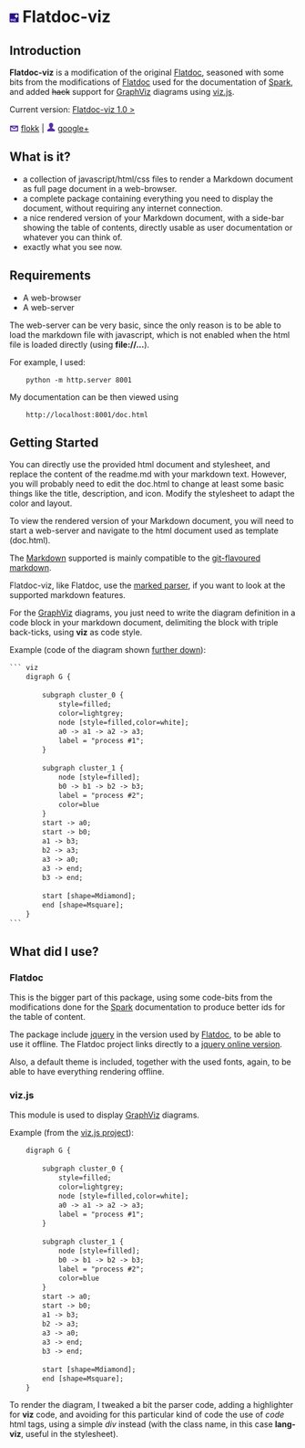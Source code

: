 # ![icon](images/flatdoc-viz.png) Flatdoc-viz

## Introduction
**Flatdoc-viz** is a modification of the original [Flatdoc][flatdoc-link], 
seasoned with some bits from the modifications of [Flatdoc][flatdoc-link] used 
for the documentation of [Spark][spark-link], and added ~~hack~~ support for 
[GraphViz][graphviz-link] diagrams using [viz.js][viz-js-link].


Current version: [Flatdoc-viz 1.0 >][download-link]

![email][email-image] [flokk](mailto:key.flokk@gmail.com) |
![contact][contact-image] [google+](https://plus.google.com/u/2/100973429079913209557)

## What is it?
- a collection of javascript/html/css files to render a Markdown document as 
  full page document in a web-browser. 
- a complete package containing everything you need to display the document, 
  without requiring any internet connection.
- a nice rendered version of your Markdown document, with a side-bar showing the
  table of contents, directly usable as user documentation or whatever you can
  think of.
- exactly what you see now.


## Requirements
- A web-browser
- A web-server

The web-server can be very basic, since the only reason is to be able to load 
the markdown file with javascript, which is not enabled when the html file is
loaded directly (using **file://...**).

For example, I used:
```
    python -m http.server 8001
```

My documentation can be then viewed using 
```
    http://localhost:8001/doc.html
```

## Getting Started
You can directly use the provided html document and stylesheet, and replace the 
content of the readme.md with your markdown text. However, you will probably 
need to edit the doc.html to change at least some basic things like the title,
description, and icon. Modify the stylesheet to adapt the color and layout.

To view the rendered version of your Markdown document, you will need to start a
web-server and navigate to the html document used as template (doc.html).

The [Markdown][markdown-link] supported is mainly compatible to the 
[git-flavoured markdown][gfm-link].

Flatdoc-viz, like Flatdoc, use the [marked parser][marked-link], if you want 
to look at the supported markdown features.

For the [GraphViz][graphviz-link] diagrams, you just need to write the diagram 
definition in a code block in your markdown document, delimiting the block with 
triple back-ticks, using **viz** as code style.

Example (code of the diagram shown [further down](#what-did-i-use-viz-js)):

    ``` viz
        digraph G {

            subgraph cluster_0 {
                style=filled;
                color=lightgrey;
                node [style=filled,color=white];
                a0 -> a1 -> a2 -> a3;
                label = "process #1";
            }

            subgraph cluster_1 {
                node [style=filled];
                b0 -> b1 -> b2 -> b3;
                label = "process #2";
                color=blue
            }
            start -> a0;
            start -> b0;
            a1 -> b3;
            b2 -> a3;
            a3 -> a0;
            a3 -> end;
            b3 -> end;

            start [shape=Mdiamond];
            end [shape=Msquare];
        }
    ``` 

## What did I use?
### Flatdoc
This is the bigger part of this package, using some code-bits from the 
modifications done for the [Spark][spark-link] documentation to produce better 
ids for the table of content.

The package include [jquery][jquery-link] in the version used by 
[Flatdoc][flatdoc-link], to be able to use it offline. The Flatdoc project links 
directly to a [jquery online version][jquery-link].

Also, a default theme is included, together with the used fonts, again, to be 
able to have everything rendering offline.

### viz.js
This module is used to display [GraphViz][graphviz-link] diagrams.

Example (from the [viz.js project][viz-js-link]):
``` viz
    digraph G {

        subgraph cluster_0 {
            style=filled;
            color=lightgrey;
            node [style=filled,color=white];
            a0 -> a1 -> a2 -> a3;
            label = "process #1";
        }

        subgraph cluster_1 {
            node [style=filled];
            b0 -> b1 -> b2 -> b3;
            label = "process #2";
            color=blue
        }
        start -> a0;
        start -> b0;
        a1 -> b3;
        b2 -> a3;
        a3 -> a0;
        a3 -> end;
        b3 -> end;

        start [shape=Mdiamond];
        end [shape=Msquare];
    }
``` 

To render the diagram, I tweaked a bit the parser code, adding a highlighter for
**viz** code, and avoiding for this particular kind of code the use of *code* 
html tags, using a simple *div* instead (with the class name, in this case 
**lang-viz**, useful in the stylesheet).
 

[download-link]: http://example.com/download.zip 
[flatdoc-link]:  http://ricostacruz.com/flatdoc
[spark-link]:    http://docs.spark.io
[viz-js-link]:   https://github.com/mdaines/viz.js/
[graphviz-link]: http://graphviz.org/
[markdown-link]: https://daringfireball.net/projects/markdown/
[gfm-link]:      https://help.github.com/articles/github-flavored-markdown
[marked-link]:   https://github.com/chjj/marked
[jquery-link]:   http://ajax.googleapis.com/ajax/libs/jquery/1.9.1/jquery.min.js
 
[email-image]:   images/email.png
[contact-image]: images/contact.png